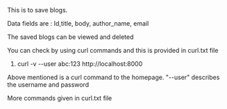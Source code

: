This is to save blogs. 

Data fields are : Id,title, body, author_name, email 

The saved blogs can be viewed and deleted

You can check by using curl commands and this is provided in curl.txt file

1) curl -v --user abc:123 http://localhost:8000
   
Above mentioned is a curl command to the homepage. "--user" describes the username and password
   
More commands given in curl.txt file
